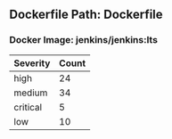 ## Dockerfile Path: Dockerfile

### Docker Image: jenkins/jenkins:lts
| Severity | Count |
|----------|-------|
| high | 24 |
| medium | 34 |
| critical | 5 |
| low | 10 |